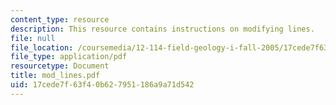 ```yaml
---
content_type: resource
description: This resource contains instructions on modifying lines.
file: null
file_location: /coursemedia/12-114-field-geology-i-fall-2005/17cede7f63f40b627951186a9a71d542_mod_lines.pdf
file_type: application/pdf
resourcetype: Document
title: mod_lines.pdf
uid: 17cede7f-63f4-0b62-7951-186a9a71d542
---
```

